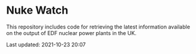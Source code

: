 # Nuke Watch

This repository includes code for retrieving the latest information available on the output of EDF nuclear power plants in the UK.

Last updated: 2021-10-23 20:07
